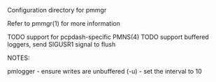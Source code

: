 Configuration directory for pmmgr

Refer to pmmgr(1) for more information

TODO support for pcpdash-specific PMNS(4)
TODO support buffered loggers, send SIGUSR1 signal to flush

NOTES:

  pmlogger - ensure writes are unbuffered (-u)
           - set the interval to 10 


